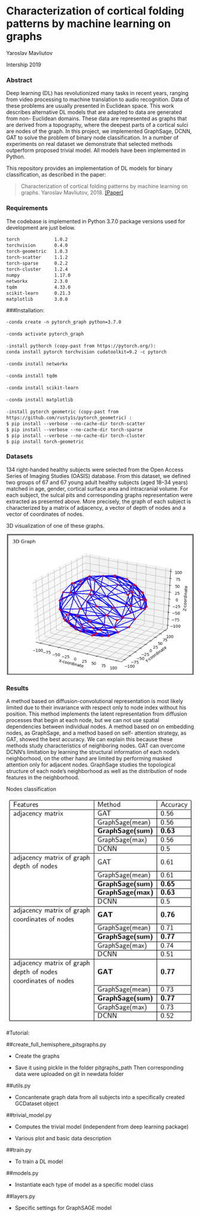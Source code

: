 # Characterization of cortical folding patterns by machine learning on graphs
Yaroslav Mavliutov 

Intership 2019

### Abstract
Deep learning (DL) has revolutionized many tasks in recent years, ranging from video processing to machine translation to audio recognition. Data of these problems are usually
presented in Euclidean space.
This work describes alternative DL models that are adapted to data are generated from non-
Euclidean domains. These data are represented as graphs that are derived from a topography,
where the deepest parts of a cortical sulci are nodes of the graph.
In this project, we implemented GraphSage, DCNN, GAT to solve the problem of binary
node classification. In a number of experiments on real dataset we demonstrate that selected
methods outperform proposed trivial model. All models have been implemented in Python.

This repository provides an implementation of DL models for binary classification, as described in the paper:

> Characterization of cortical folding patterns by machine learning on graphs.
> Yaroslav Mavliutov, 2018.
> [[Paper]](http://ryanrossi.com/pubs/KDD18-graph-attention-model.pdf)

### Requirements
The codebase is implemented in Python 3.7.0 package versions used for development are just below.
```
torch             1.0.2
torchvision       0.4.0
torch-geometric   1.0.3
torch-scatter     1.1.2
torch-sparse      0.2.2
torch-cluster     1.2.4
numpy             1.17.0
networkx          2.3.0
tqdm              4.33.0
scikit-learn      0.21.3
matplotlib        3.0.0

```

###Installation:
```
-conda create -n pytorch_graph python=3.7.0

-conda activate pytorch_graph

-install pythorch (copy-past from https://pytorch.org/):
conda install pytorch torchvision cudatoolkit=9.2 -c pytorch

-conda install networkx

-conda install tqdm

-conda install scikit-learn

-conda install matplotlib

-install pytorch geometric (copy-past from https://github.com/rusty1s/pytorch_geometric) :
$ pip install --verbose --no-cache-dir torch-scatter
$ pip install --verbose --no-cache-dir torch-sparse
$ pip install --verbose --no-cache-dir torch-cluster
$ pip install torch-geometric
```
### Datasets
134 right-handed healthy subjects were selected from the Open Access Series of Imaging
Studies (OASIS) database. From this dataset, we defined
two groups of 67 and 67 young adult healthy subjects (aged 18–34 years) matched in age,
gender, cortical surface area and intracranial volume. For each subject, the sulcal pits and
corresponding graphs representation were extracted as presented above.
More precisely, the graph of each subject is characterized by a matrix of adjacency, a vector
of depth of nodes and a vector of coordinates of nodes. 

3D visualization of one of these graphs.
<p align="center">
  <img width="500" src="graph3d.png">
</p>
<p align="justify">

### Results

A method based on diffusion-convolutional representation is most likely limited due to their
invariance with respect only to node index without his position. This method implements the
latent representation from diffusion processes that begin at each node, but we can not use
spatial dependencies between individual nodes.
A method based on on embedding nodes, as GraphSage, and a method based on self-
attention strategy, as GAT, showed the best accuracy. We can explain this because these
methods study characteristics of neighboring nodes. GAT can overcome DCNN’s limitation by
learning the structural information of each node’s neighborhood, on the other hand are limited
by performing masked attention only for adjacent nodes. GraphSage studies the topological
structure of each node’s neighborhood as well as the distribution of node features in the
neighborhood.

Nodes classification
<p align="center">
  <img width="500" src="result.png">
</p>
<p align="justify">


#Tutorial:

##create_full_hemisphere_pitsgraphs.py

- Create the graphs

- Save it using pickle in the folder pitgraphs_path
Then corresponding data were uploaded on git in newdata folder

##utils.py

- Concantenate graph data from all subjects into a specifically created GCDataset object

##trivial_model.py

- Computes the trivial model (independent from deep learning package)

- Various plot and basic data description

##train.py

- To train a DL model

##models.py

- Instantiate each type of model as a specific model class

##layers.py

- Specific settings for GraphSAGE model

